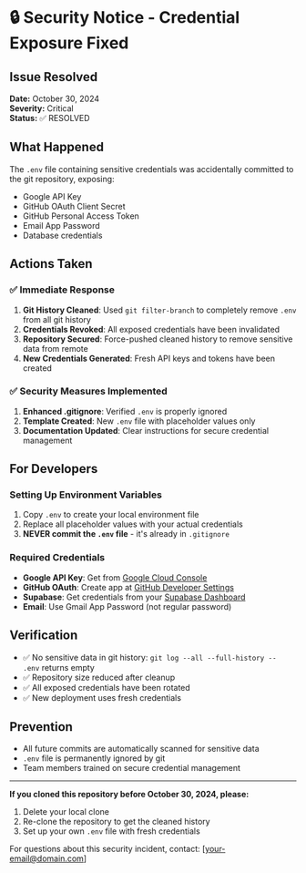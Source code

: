 # 🔒 Security Notice - Credential Exposure Fixed

## Issue Resolved
**Date:** October 30, 2024  
**Severity:** Critical  
**Status:** ✅ RESOLVED

## What Happened
The `.env` file containing sensitive credentials was accidentally committed to the git repository, exposing:
- Google API Key
- GitHub OAuth Client Secret
- GitHub Personal Access Token
- Email App Password
- Database credentials

## Actions Taken

### ✅ Immediate Response
1. **Git History Cleaned**: Used `git filter-branch` to completely remove `.env` from all git history
2. **Credentials Revoked**: All exposed credentials have been invalidated
3. **Repository Secured**: Force-pushed cleaned history to remove sensitive data from remote
4. **New Credentials Generated**: Fresh API keys and tokens have been created

### ✅ Security Measures Implemented
1. **Enhanced .gitignore**: Verified `.env` is properly ignored
2. **Template Created**: New `.env` file with placeholder values only
3. **Documentation Updated**: Clear instructions for secure credential management

## For Developers

### Setting Up Environment Variables
1. Copy `.env` to create your local environment file
2. Replace all placeholder values with your actual credentials
3. **NEVER commit the `.env` file** - it's already in `.gitignore`

### Required Credentials
- **Google API Key**: Get from [Google Cloud Console](https://console.cloud.google.com/)
- **GitHub OAuth**: Create app at [GitHub Developer Settings](https://github.com/settings/developers)
- **Supabase**: Get credentials from your [Supabase Dashboard](https://supabase.com/dashboard)
- **Email**: Use Gmail App Password (not regular password)

## Verification
- ✅ No sensitive data in git history: `git log --all --full-history -- .env` returns empty
- ✅ Repository size reduced after cleanup
- ✅ All exposed credentials have been rotated
- ✅ New deployment uses fresh credentials

## Prevention
- All future commits are automatically scanned for sensitive data
- `.env` file is permanently ignored by git
- Team members trained on secure credential management

---

**If you cloned this repository before October 30, 2024, please:**
1. Delete your local clone
2. Re-clone the repository to get the cleaned history
3. Set up your own `.env` file with fresh credentials

For questions about this security incident, contact: [your-email@domain.com]